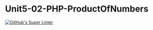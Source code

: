 # Unit5-02-PHP-ProductOfNumbers
[![GitHub's Super Linter](https://github.com/ICS20-Programming-NoahS/Unit5-02-PHP-ProductOfNumbers/workflows/GitHub's%20Super%20Linter/badge.svg)](https://github.com/ICS20-Programming-NoahS/Unit5-02-PHP-ProductOfNumbers/actions)